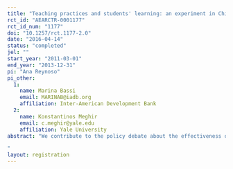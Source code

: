 ```yaml
---
title: "Teaching practices and students' learning: an experiment in Chile"
rct_id: "AEARCTR-0001177"
rct_id_num: "1177"
doi: "10.1257/rct.1177-2.0"
date: "2016-04-14"
status: "completed"
jel: ""
start_year: "2011-03-01"
end_year: "2013-12-31"
pi: "Ana Reynoso"
pi_other:
  1:
    name: Marina Bassi
    email: MARINAB@iadb.org
    affiliation: Inter-American Development Bank
  2:
    name: Konstantinos Meghir
    email: c.meghir@yale.edu
    affiliation: Yale University
abstract: "We contribute to the policy debate about the effectiveness of different teaching methods. We use a randomized control trial to study the impact of a large scale educational program in Chile that provided technical and pedagogical support to teachers in order to help them improve the ways in which they teach the academic curricula and contents.
"
layout: registration
---
```


